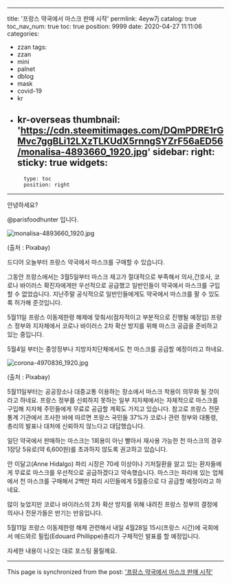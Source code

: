 
---
title: '프랑스 약국에서 마스크 판매 시작'
permlink: 4eyw7j
catalog: true
toc_nav_num: true
toc: true
position: 9999
date: 2020-04-27 11:11:06
categories:
- zzan
tags:
- zzan
- mini
- palnet
- dblog
- mask
- covid-19
- kr
- kr-overseas
thumbnail: 'https://cdn.steemitimages.com/DQmPDRE1rGMvc7ggBLi12LXzTLKUdX5rnngSYZrF56aED56/monalisa-4893660_1920.jpg'
sidebar:
    right:
        sticky: true
widgets:
    -
        type: toc
        position: right
---


안녕하세요?

@parisfoodhunter 입니다.

![monalisa-4893660_1920.jpg](https://cdn.steemitimages.com/DQmPDRE1rGMvc7ggBLi12LXzTLKUdX5rnngSYZrF56aED56/monalisa-4893660_1920.jpg)

(출처 : Pixabay)

드디어 오늘부터 프랑스 약국에서 마스크를 구매할 수 있습니다.

그동안 프랑스에서는 3월5일부터 마스크 재고가 절대적으로 부족해서 의사,간호사, 코로나 바이러스 확진자에게만 우선적으로 공급했고 일반인들이 약국에서 마스크를 구입할 수 없었습니다.
지난주말 공식적으로 일반인들에게도 약국에서 마스크를 팔 수 있도록 허가해 준것입니다.

5월11일 프랑스 이동제한령 해제에 맞춰서(점차적이고 부분적으로 진행될 예정임) 프랑스 정부와 지자체에서 코로나 바이러스 2차 확산 방지를 위해 마스크 공급을 준비하고 있는 중입니다.

5월4일 부터는 중앙정부나 지방자치단체에서도 천 마스크를 공급할 예정이라고 하네요.

![corona-4970836_1920.jpg](https://cdn.steemitimages.com/DQmRbe7Yiuab8VeJ1S3avc439QeLpdj6wj4ybkb4ecTbipp/corona-4970836_1920.jpg)

(출처 : Pixabay)

5월11일부터는 공공장소나 대중교통 이용하는 장소에서 마스크 착용이 의무화 될 것이라고 하네요.  프랑스 정부를 신뢰하지 못하는 일부 지자체에서는 자체적으로 마스크를 구입해 지자체 주민들에게 무료로 공급할 계획도 가지고 있습니다.
참고로 프랑스 전문 통계 기관에서 조사한 바에 따르면 프랑스 국민들 37%가 코로나 관련 
정부와 대통령, 총리의 발표나 대처에 신뢰하지 않느다고 대답했습니다.

일단 약국에서 판매하는 마스크는 1회용이 아닌 빨아서 재사용 가능한 천 마스크의 경우 1장당 5유로(약 6,600원)를 초과하지 않도록 권고하고 있습니다.

안 이달고(Anne Hidalgo) 파리 시장은 70세 이상이나 기저질환을 앓고 있는 환자들에게 무료로 마스크를 우선적으로 공급하겠다고 약속했습니다.   마스크는 파리에 있는 업체에서 천 마스크를 구매해서 2백만 파리 시민들에게 5월중으로 다 공급할 예정이라고 하네요.  

많이 늦었지만 코로나 바이러스의 2차 확산 방지를 위해 내려진 프랑스 정부의  결정에 의사나 전문가들은 반기는 반응입니다.

5월11일 프랑스 이동제한령 해제 관련해서 내일 4월28일 15시(프랑스 시간)에 국회에서 에드와르 필립(Edouard Phillippe)총리가 구체적인 발표를 할 예정입니다.

자세한 내용이 나오는 대로 포스팅 올릴께요.

- - -

This page is synchronized from the post: ['프랑스 약국에서 마스크 판매 시작'](https://steemit.com/@parisfoodhunter/4eyw7j)
